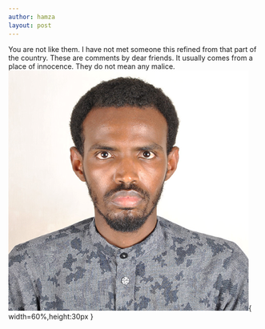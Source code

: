 ```yaml
---
author: hamza
layout: post
---
```

You are not like them.
I have not met someone this refined from that part of the country.
These are comments by dear friends.
It usually comes from a place of innocence.
They do not mean any malice.
![My helpful screenshot](/assets/images/h3(480).png){ width=60%,height:30px }
